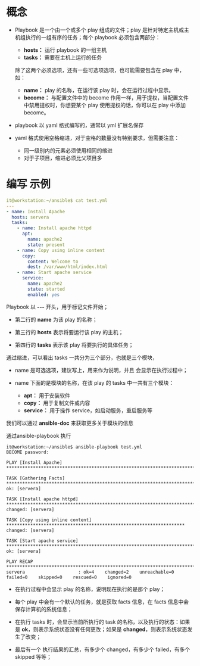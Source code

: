 # 概念

- Playbook 是一个由一个或多个 play 组成的文件；play 是针对特定主机或主机组执行的一组有序的任务；每个 playbook 必须包含两部分：

  - **hosts：** 运行 playbook 的一组主机
  - **tasks：** 需要在主机上运行的任务

  除了这两个必须选项，还有一些可选项选项，也可能需要包含在 play 中，如：

  - **name：** play 的名称，在运行该 play 时，会在运行过程中显示。
  - **become：** 与配置文件中的 become 作用一样，用于提权，当配置文件中禁用提权时，你想要某个 play 使用提权的话，你可以在 play 中添加 become。

- playbook 以 yaml 格式编写的，通常以 yml 扩展名保存
- yaml 格式使用空格缩进，对于空格的数量没有特别要求，但需要注意：
  - 同一级别内的元素必须使用相同的缩进
  - 对于子项目，缩进必须比父项目多

# 编写 示例

```yaml
it@workstation:~/ansible$ cat test.yml
---
- name: Install Apache
  hosts: servera
  tasks:
    - name: Install apache httpd
      apt:
        name: apache2
        state: present
    - name: Copy using inline content
      copy:
        content: Welcome to
        dest: /var/www/html/index.html
    - name: Start apache service
      service:
        name: apache2
        state: started
        enabled: yes
```

Playbook 以 **---** 开头，用于标记文件开始；

- 第二行的 **name** 为该 play 的名称；

- 第三行的 **hosts** 表示将要运行该 play 的主机；

- 第四行的 **tasks** 表示该 play 将要执行的具体任务；

通过缩进，可以看出 tasks 一共分为三个部分，也就是三个模块，

-  name 是可选选项，建议写上，用来作为说明，并且 会显示在执行过程中；

- name 下面的是模块的名称，在该 play 的 tasks 中一共有三个模块：
  - **apt：** 用于安装软件
  - **copy：** 用于复制文件或内容
  - **service：** 用于操作 service，如启动服务，重启服务等

我们可以通过 **ansible-doc** 来获取更多关于模块的信息

通过ansible-playbook <yaml name>执行

```text
it@workstation:~/ansible$ ansible-playbook test.yml 
BECOME password: 

PLAY [Install Apache] ******************************************************************************

TASK [Gathering Facts] *****************************************************************************
ok: [servera]

TASK [Install apache httpd] ************************************************************************
changed: [servera]

TASK [Copy using inline content] *******************************************************************
changed: [servera]

TASK [Start apache service] ************************************************************************
ok: [servera]

PLAY RECAP *****************************************************************************************
servera                    : ok=4    changed=2    unreachable=0    failed=0    skipped=0    rescued=0    ignored=0   
```

- 在执行过程中会显示 play 的名称，说明现在执行的是那个 play；

- 每个 play 中会有一个默认的任务，就是获取 facts 信息，在 facts 信息中会保存计算机的系统信息；

- 在执行 tasks 时，会显示当前所执行的 task 的名称，以及执行的状态：如果是 **ok**，则表示系统状态没有任何更改；如果是 **changed**，则表示系统状态发生了改变；

- 最后有一个 执行结果的汇总，有多少个 changed，有多少个 failed，有多个 skipped 等等；

